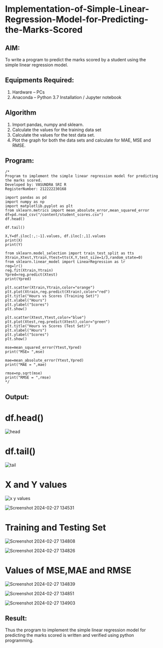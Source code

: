 # Implementation-of-Simple-Linear-Regression-Model-for-Predicting-the-Marks-Scored

## AIM:
To write a program to predict the marks scored by a student using the simple linear regression model.

## Equipments Required:
1. Hardware – PCs
2. Anaconda – Python 3.7 Installation / Jupyter notebook

## Algorithm
1. Import pandas, numpy and sklearn.
2. Calculate the values for the training data set
3. Calculate the values for the test data set.
4. Plot the graph for both the data sets and calculate for MAE, MSE and RMSE.

## Program:
```
/*
Program to implement the simple linear regression model for predicting the marks scored.
Developed by: VASUNDRA SRI R
RegisterNumber: 212222230168

import pandas as pd
import numpy as np
import matplotlib.pyplot as plt
from sklearn.metrics import mean_absolute_error,mean_squared_error
df=pd.read_csv("/content/student_scores.csv")
df.head()

df.tail()

X,Y=df.iloc[:,:-1].values, df.iloc[:,1].values
print(X)
print(Y)

from sklearn.model_selection import train_test_split as tts
Xtrain,Xtest,Ytrain,Ytest=tts(X,Y,test_size=1/3,random_state=0)
from sklearn.linear_model import LinearRegression as lr
reg=lr()
reg.fit(Xtrain,Ytrain)
Ypred=reg.predict(Xtest)
print(Ypred)

plt.scatter(Xtrain,Ytrain,color="orange")
plt.plot(Xtrain,reg.predict(Xtrain),color="red")
plt.title("Hours vs Scores (Training Set)")
plt.xlabel("Hours")
plt.ylabel("Scores")
plt.show()

plt.scatter(Xtest,Ytest,color="blue")
plt.plot(Xtest,reg.predict(Xtest),color="green")
plt.title("Hours vs Scores (Test Set)")
plt.xlabel("Hours")
plt.ylabel("Scores")
plt.show()

mse=mean_squared_error(Ytest,Ypred)
print("MSE= ",mse)

mae=mean_absolute_error(Ytest,Ypred)
print("MAE = ",mae)

rmse=np.sqrt(mse)
print("RMSE = ",rmse)
*/
```

## Output:
# df.head()
![head](https://github.com/vasundrasriravi/Implementation-of-Simple-Linear-Regression-Model-for-Predicting-the-Marks-Scored/assets/119393983/fa14b195-55e0-4b59-8c36-549de4e46562)

# df.tail()
![tail](https://github.com/vasundrasriravi/Implementation-of-Simple-Linear-Regression-Model-for-Predicting-the-Marks-Scored/assets/119393983/95853607-49ba-45aa-bf07-e73a166d2a72)

# X and Y values
![x y values](https://github.com/vasundrasriravi/Implementation-of-Simple-Linear-Regression-Model-for-Predicting-the-Marks-Scored/assets/119393983/a7a46d86-ab36-458f-b067-f4bbb35d189e)

![Screenshot 2024-02-27 134531](https://github.com/vasundrasriravi/Implementation-of-Simple-Linear-Regression-Model-for-Predicting-the-Marks-Scored/assets/119393983/f946fee6-a3be-4537-a944-8d8fc0dcb111)

# Training and Testing Set
![Screenshot 2024-02-27 134808](https://github.com/vasundrasriravi/Implementation-of-Simple-Linear-Regression-Model-for-Predicting-the-Marks-Scored/assets/119393983/e57887f4-1bb9-41f8-acf8-e6b0438b05ca)

![Screenshot 2024-02-27 134826](https://github.com/vasundrasriravi/Implementation-of-Simple-Linear-Regression-Model-for-Predicting-the-Marks-Scored/assets/119393983/dcc6802a-88be-4742-9285-11d401f0e4ee)

# Values of MSE,MAE and RMSE
![Screenshot 2024-02-27 134839](https://github.com/vasundrasriravi/Implementation-of-Simple-Linear-Regression-Model-for-Predicting-the-Marks-Scored/assets/119393983/eee56194-229b-4c5e-be70-d2b229816942)

![Screenshot 2024-02-27 134851](https://github.com/vasundrasriravi/Implementation-of-Simple-Linear-Regression-Model-for-Predicting-the-Marks-Scored/assets/119393983/e2b194bd-28d2-4b01-975b-61bf806b7d36)

![Screenshot 2024-02-27 134903](https://github.com/vasundrasriravi/Implementation-of-Simple-Linear-Regression-Model-for-Predicting-the-Marks-Scored/assets/119393983/575fa8e1-7ec3-41b2-8de4-179f25f7eb29)


## Result:
Thus the program to implement the simple linear regression model for predicting the marks scored is written and verified using python programming.
